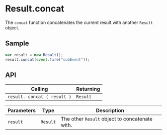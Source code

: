 # Result.concat

The `concat` function concatenates the current result with another `Result` object.

## Sample

```javascript
var result = new Result();
result.concat(event.fire("subEvent"));
```

## API

| Calling | Returning |
|---|---|
| `result. concat ( result )` | `Result` |

| Parameters | Type | Description |
|---|---|---|
| `result` | `Result` | The other `Result` object to concatenate with. |
